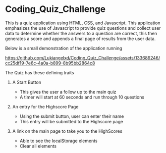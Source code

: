 # Coding_Quiz_Challenge

This is a quiz application using HTML, CSS, and Javascript. This application emphasizes the use of Javascript to provide quiz questions and collect user data to determine whether the answers to a question are correct, this then generates a score and appends a final page of results from the user data.

Below is a small demonstration of the application running



https://github.com/Lukiangelxd/Coding_Quiz_Challenge/assets/133689246/cc25df19-7e6c-4a0a-b899-8b95bb2864c8


The Quiz has these defining traits
1. A Start Button
   - This gives the user a follow up to the main quiz
   - A timer will start at 60 seconds and run through 10 questions
  
2. An entry for the Highscore Page
   - Using the submit button, user can enter their name
   - This entry will be submitted to the Highscore page
  
3. A link on the main page to take you to the HighScores
   - Able to see the localStorage elements
   - Clear all elements 

